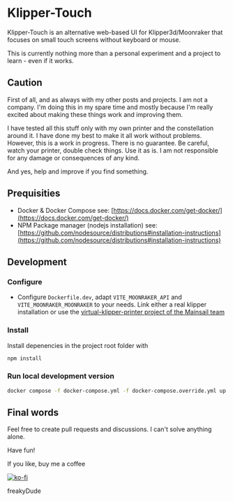 # Klipper-Touch
Klipper-Touch is an alternative web-based UI for Klipper3d/Moonraker that focuses on small touch screens without keyboard or mouse. 

This is currently nothing more than a personal experiment and a project to learn - even if it works.

## Caution

First of all, and as always with my other posts and projects. I am not a company. I'm doing this in my spare time and mostly because I'm really excited about making these things work and improving them.

I have tested all this stuff only with my own printer and the constellation around it. I have done my best to make it all work without problems. However, this is a work in progress. There is no guarantee. Be careful, watch your printer, double check things. Use it as is. I am not responsible for any damage or consequences of any kind.

And yes, help and improve if you find something.

## Prequisities

- Docker & Docker Compose
  see: [https://docs.docker.com/get-docker/](https://docs.docker.com/get-docker/)
- NPM Package manager (nodejs installation)
  see: [https://github.com/nodesource/distributions#installation-instructions](https://github.com/nodesource/distributions#installation-instructions)

## Development

### Configure

- Configure `Dockerfile.dev`, adapt `VITE_MOONRAKER_API` and `VITE_MOONRAKER_MOONRAKER` to your needs. Link either a real klipper installation or use the [virtual-klipper-printer project of the Mainsail team](https://github.com/mainsail-crew/virtual-klipper-printer)

### Install
Install depenencies in the project root folder with 
```bash
npm install
``` 

### Run local development version

```bash
docker compose -f docker-compose.yml -f docker-compose.override.yml up
```


## Final words

Feel free to create pull requests and discussions. I can't solve anything alone.

Have fun!

If you like, buy me a coffee

[![ko-fi](https://ko-fi.com/img/githubbutton_sm.svg)](https://ko-fi.com/F2F7GC8PC)

freakyDude

